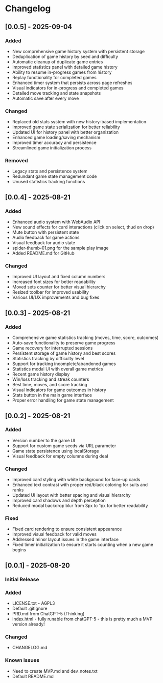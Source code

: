 # Changelog

## [0.0.5] - 2025-09-04
### Added
- New comprehensive game history system with persistent storage
- Deduplication of game history by seed and difficulty
- Automatic cleanup of duplicate game entries
- Improved statistics panel with detailed game history
- Ability to resume in-progress games from history
- Replay functionality for completed games
- Enhanced timer system that persists across page refreshes
- Visual indicators for in-progress and completed games
- Detailed move tracking and state snapshots
- Automatic save after every move

### Changed
- Replaced old stats system with new history-based implementation
- Improved game state serialization for better reliability
- Updated UI for history panel with better organization
- Enhanced game loading/saving mechanism
- Improved timer accuracy and persistence
- Streamlined game initialization process

### Removed
- Legacy stats and persistence system
- Redundant game state management code
- Unused statistics tracking functions

## [0.0.4] - 2025-08-21
### Added
- Enhanced audio system with WebAudio API
- New sound effects for card interactions (click on select, thud on drop)
- Mute button with persistent state
- Audio feedback for game actions
- Visual feedback for audio state
- spider-thumb-01.png for the sample play image
- Added README.md for GitHub

### Changed
- Improved UI layout and fixed column numbers
- Increased font sizes for better readability
- Moved sets counter for better visual hierarchy
- Resized toolbar for improved usability
- Various UI/UX improvements and bug fixes

## [0.0.3] - 2025-08-21
### Added
- Comprehensive game statistics tracking (moves, time, score, outcomes)
- Auto-save functionality to preserve game progress
- Game recovery for interrupted sessions
- Persistent storage of game history and best scores
- Statistics tracking by difficulty level
- Support for tracking incomplete/abandoned games
- Statistics modal UI with overall game metrics
- Recent game history display
- Win/loss tracking and streak counters
- Best time, moves, and score tracking
- Visual indicators for game outcomes in history
- Stats button in the main game interface
- Proper error handling for game state management

## [0.0.2] - 2025-08-21
### Added
- Version number to the game UI
- Support for custom game seeds via URL parameter
- Game state persistence using localStorage
- Visual feedback for empty columns during deal

### Changed
- Improved card styling with white background for face-up cards
- Enhanced text contrast with proper red/black coloring for suits and ranks
- Updated UI layout with better spacing and visual hierarchy
- Improved card shadows and depth perception
- Reduced modal backdrop blur from 3px to 1px for better readability

### Fixed
- Fixed card rendering to ensure consistent appearance
- Improved visual feedback for valid moves
- Addressed minor layout issues in the game interface
- Fixed timer initialization to ensure it starts counting when a new game begins

## [0.0.1] - 2025-08-20
### Initial Release

### Added
- LICENSE.txt - AGPL3
- Default .gitignore
- PRD.md from ChatGPT-5 (Thinking)
- index.html - fully runable from chatGPT-5 - this is pretty much a MVP version already!

### Changed
- CHANGELOG.md

### Known Issues
- Need to create MVP.md and dev_notes.txt
- Default README.md


